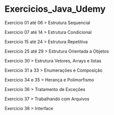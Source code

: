 # Exercicios_Java_Udemy

Exercicio 01 até 06 > Estrutura Sequencial

Exercicio 07 até 14 > Estrutura Condicional

Exercicio 15 até 24 > Estrutura Repetitiva

Exercicio 25 até 29 > Estrutura Orientada a Objetos

Exercicio 30 > Estrutura Vetores, Arrays e listas

Exercicio 31 a 33 > Enumerações e Composição

Exercicio 34 e 35 > Herança e Polimorfismo

Exercicio 36 > Tratamento de Exceções

Exercicio 37 > Trabalhando com Arquivos

Exercicio 38 > Interface
